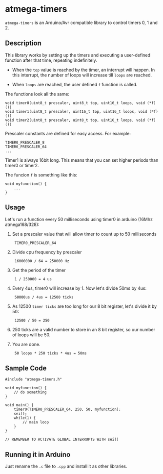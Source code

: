 # atmega-timers

`atmega-timers` is an Arduino/Avr compatible library to control timers 0, 1 and 2.

## Description

This library works by setting up the timers and executing a user-defined function after
that time, repeating indefinitely.

- When the `top` value is reached by the timer, an interrupt will happen. In this interrupt,
the number of loops will increase till `loops` are reached.

- When `loops` are reached, the user defined `f` function is called.

The functions look all the same:

	void timer0(uint8_t prescaler, uint8_t top, uint16_t loops, void (*f)())
	void timer1(uint8_t prescaler, uint16_t top, uint16_t loops, void (*f)())
	void timer2(uint8_t prescaler, uint8_t top, uint16_t loops, void (*f)())

Prescaler constants are defined for easy access. For example:

	TIMER0_PRESCALER_8
	TIMER0_PRESCALER_64
	...
	
Timer1 is always 16bit long. This means that you can set higher periods than timer0 or timer2.

The funcion `f` is something like this:

	void myfunction() {
		...
	}
	
## Usage

Let's run a function every 50 milliseconds using timer0 in arduino (16Mhz atmega168/328):

1. Set a prescaler value that will allow timer to count up to 50 milliseconds
	
		TIMER0_PRESCALER_64
		
2. Divide cpu frequency by prescaler
		
		16000000 / 64 = 250000 Hz

3. Get the period of the timer

		1 / 250000 = 4 us
	
4. Every 4us, timer0 will increase by 1. Now let's divide 50ms by 4us:
	
		50000us / 4us = 12500 ticks
	
5. As 12500 `timer ticks` are too long for our 8 bit register, let's divide it by 50:
	
		12500 / 50 = 250
		
6. 250 ticks are a valid number to store in an 8 bit register, so our number of loops
will be 50.
	
7. You are done.
	
		50 loops * 250 ticks * 4us = 50ms

## Sample Code
	
	#include "atmega-timers.h"
	
	void myfunction() {
		// do something
	}
		
	void main() {
		timer0(TIMER0_PRESCALER_64, 250, 50, myfunction);
		sei();
		while(1) {
			// main loop
		}
	}

	// REMEMBER TO ACTIVATE GLOBAL INTERRUPTS WITH sei()

## Running it in Arduino

Just rename the `.c` file to `.cpp` and install it as other libraries.
